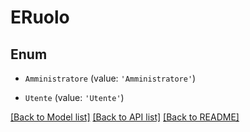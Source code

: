 # ERuolo


## Enum

* `Amministratore` (value: `'Amministratore'`)

* `Utente` (value: `'Utente'`)

[[Back to Model list]](../README.md#documentation-for-models) [[Back to API list]](../README.md#documentation-for-api-endpoints) [[Back to README]](../README.md)
